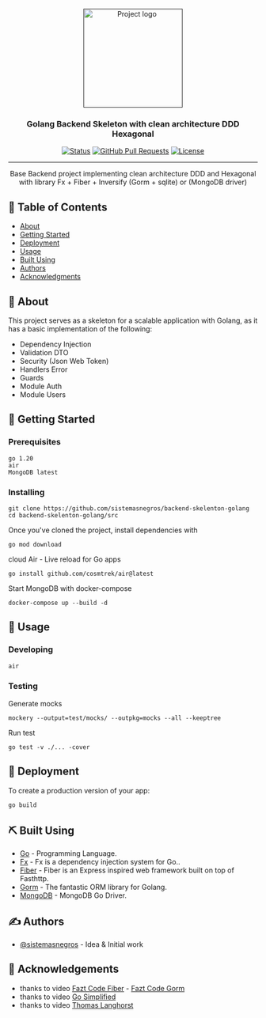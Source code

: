 <p align="center">
  <a href="" rel="noopener">
 <img height=200px src="https://miro.medium.com/max/900/1*5JXt0wiQjX_FDwYvrxPN9Q.png" alt="Project logo"></a>
</p>

<h3 align="center">Golang Backend Skeleton with clean architecture DDD Hexagonal</h3>

<div align="center">

[![Status](https://img.shields.io/badge/status-active-success.svg)]()
[![GitHub Pull Requests](https://img.shields.io/github/issues-pr/kylelobo/The-Documentation-Compendium.svg)](https://github.com/kylelobo/The-Documentation-Compendium/pulls)
[![License](https://img.shields.io/badge/license-MIT-blue.svg)](/LICENSE)

</div>

---

<p align="center"> Base Backend project implementing clean architecture DDD and Hexagonal with library Fx + Fiber + Inversify  (Gorm + sqlite) or (MongoDB driver) 
    <br> 
</p>

## 📝 Table of Contents

- [About](#about)
- [Getting Started](#getting_started)
- [Deployment](#deployment)
- [Usage](#usage)
- [Built Using](#built_using)
- [Authors](#authors)
- [Acknowledgments](#acknowledgement)

## 🧐 About <a name = "about"></a>

This project serves as a skeleton for a scalable application with Golang, as it has a basic implementation of the following:

- Dependency Injection
- Validation DTO
- Security (Json Web Token)
- Handlers Error
- Guards
- Module Auth
- Module Users

## 🏁 Getting Started <a name = "getting_started"></a>

### Prerequisites

```
go 1.20
air
MongoDB latest
```

### Installing

```
git clone https://github.com/sistemasnegros/backend-skelenton-golang
cd backend-skelenton-golang/src
```

Once you've cloned the project, install dependencies with

```
go mod download
```

cloud Air - Live reload for Go apps

```
go install github.com/cosmtrek/air@latest
```

Start MongoDB with docker-compose

```
docker-compose up --build -d
```

## 🎈 Usage <a name="usage"></a>

### Developing

```bash
air
```

### Testing

Generate mocks

```
mockery --output=test/mocks/ --outpkg=mocks --all --keeptree
```

Run test

```
go test -v ./... -cover
```

## 🚀 Deployment <a name = "deployment"></a>

To create a production version of your app:

```bash
go build
```

## ⛏️ Built Using <a name = "built_using"></a>

- [Go](https://go.dev/) - Programming Language.
- [Fx](https://www.typescriptlang.org/) - Fx is a dependency injection system for Go..
- [Fiber](https://docs.gofiber.io/) - Fiber is an Express inspired web framework built on top of Fasthttp.
- [Gorm](https://gorm.io) - The fantastic ORM library for Golang.
- [MongoDB](https://gorm.io) - MongoDB Go Driver.

## ✍️ Authors <a name = "authors"></a>

- [@sistemasnegros](https://github.com/sistemasnegros) - Idea & Initial work

## 🎉 Acknowledgements <a name = "acknowledgement"></a>

- thanks to video [Fazt Code Fiber](https://youtu.be/8ES_ecfbZsk) - [Fazt Code Gorm](https://youtu.be/B6gQ1B0cn4s)
- thanks to video [Go Simplified](https://youtu.be/-XcyraChDUw)
- thanks to video [Thomas Langhorst](https://www.youtube.com/watch?v=A1eR7TxeGcE)
